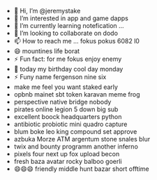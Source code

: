 - 👋 Hi, I’m @jeremystake
- 👀 I’m interested in app and game dapps
- 🌱 I’m currently learning notefication ...
- 💞️ I’m looking to collaborate on dodo
- 📫 How to reach me ... fokus pokus 6082 l0
- 😄 mountines life borat
- ⚡ Fun fact: for me fokus enjoy enemy
- 👀 today my birthday cool day monday
- ⚡ Funy name fergenson nine six
-  make me feel you want staked early
- opbnb mainet sbt token karavan meme frog
- perspective native bridge nobody
- pirates online legion 5 down big sub
- excellent boock headquarters python
- antibiotic probiotic mini quadro capture
- blum boke leo king compound set approve
- azbuka Morze ATM argentum stone snales blur
- twix and bounty programm another inferno
- pixels four next up fox upload becon
- fresh baza avatar rocky balboo goerli
- 😄😄😄 friendly middle hunt bazar short offtime
